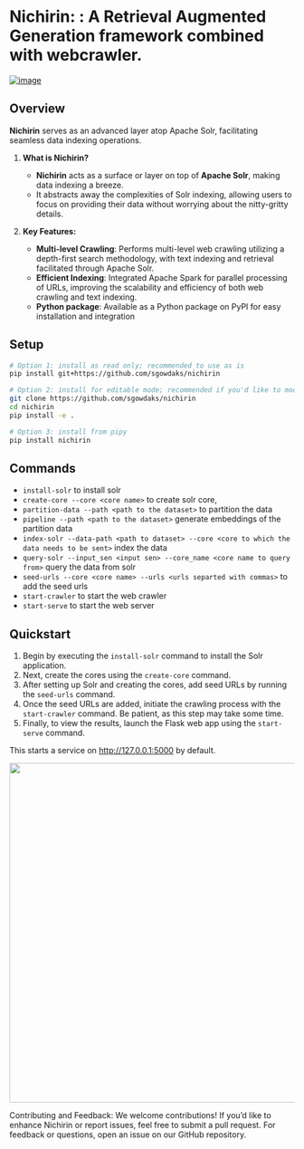 # Nichirin: : A Retrieval Augmented Generation framework combined with webcrawler.
[![image](http://img.shields.io/pypi/v/nichirin.svg)](https://pypi.python.org/pypi/nichirin/)

## Overview
**Nichirin** serves as an advanced layer atop Apache Solr, facilitating seamless data indexing operations.

1. **What is Nichirin?**
   - **Nichirin** acts as a surface or layer on top of **Apache Solr**, making data indexing a breeze.
   - It abstracts away the complexities of Solr indexing, allowing users to focus on providing their data without worrying about the nitty-gritty details.

2. **Key Features:**
   - **Multi-level Crawling**: Performs multi-level web crawling utilizing a depth-first search methodology, with text indexing and retrieval facilitated through Apache Solr.
   - **Efficient Indexing**: Integrated Apache Spark for parallel processing of URLs, improving the scalability and efficiency of both web crawling and text indexing.
   - **Python package**: Available as a Python package on PyPI for easy installation and integration

<!-- '''3. **Getting Started:**
   - **Installation**: Clone this repository and follow the installation instructions in the Installation Guide.
   - **Usage**:
     - Execute `nichirin.py`.
     - Input your data or specify the data source.
     - Follow the provided commands to initiate indexing.
     - Sit back and let Nichirin handle the rest!

4. **Example Usage:**
   ```bash
   $ python nichirin.py
   Welcome to Nichirin!
   Please provide your data source (CSV, JSON, or database connection string):
   > data.csv
   Data source accepted. Initializing indexing...
   Indexing complete! Your data is now searchable via Solr.  -->

## Setup

```bash
# Option 1: install as read only; recommended to use as is
pip install git+https://github.com/sgowdaks/nichirin

# Option 2: install for editable mode; recommended if you'd like to modify code
git clone https://github.com/sgowdaks/nichirin
cd nichirin
pip install -e .

# Option 3: install from pipy
pip install nichirin
```




## Commands
* `install-solr` to install solr
* `create-core --core <core name>` to create solr core, 
* `partition-data --path <path to the dataset>` to partition the data
* `pipeline --path <path to the dataset>` generate embeddings of the partition data
* `index-solr --data-path <path to dataset> --core <core to which the data needs to be sent>` index the data  
* `query-solr --input_sen <input sen> --core_name <core name to query from>` query the data from solr
* `seed-urls --core <core name> --urls <urls separted with commas>` to add the seed urls
* `start-crawler` to start the web crawler
* `start-serve` to start the web server

## Quickstart
1. Begin by executing the `install-solr` command to install the Solr application.
2. Next, create the cores using the `create-core` command.
3. After setting up Solr and creating the cores, add seed URLs by running the `seed-urls` command.
4. Once the seed URLs are added, initiate the crawling process with the `start-crawler` command. Be patient, as this step may take some time.
5. Finally, to view the results, launch the Flask web app using the `start-serve` command.
   
This starts a service on http://127.0.0.1:5000 by default.

<img src="docs/demo-page.png" width=600px/>

<!-- * Run `install-solr` to install the solr application.
* To create the cores, run `create-core` command.
* Once after setting up the solr, creating cores run `seed-urls` command to add seed urls.
* Now that you have added seed urls, run `start-crawler` commad, this might take a while.
* Once the crawling is completed, to view the results run  the command `start-serve` this will start the flask web app. -->

Contributing and Feedback:
We welcome contributions! If you’d like to enhance Nichirin or report issues, feel free to submit a pull request.
For feedback or questions, open an issue on our GitHub repository.

